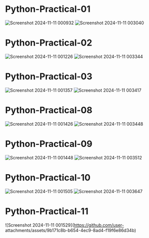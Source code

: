 # Python-Practical-01
![Screenshot 2024-11-11 000932](https://github.com/user-attachments/assets/9985ddc5-6b6e-4c3f-adc2-261acc27577f)
![Screenshot 2024-11-11 003040](https://github.com/user-attachments/assets/4e054b0c-b08f-4442-a2c5-e11e6d902f47)
# Python-Practical-02
![Screenshot 2024-11-11 001226](https://github.com/user-attachments/assets/8a6ba757-8a96-48c5-b410-d95106a12feb)
![Screenshot 2024-11-11 003344](https://github.com/user-attachments/assets/67ce6c84-8836-4ae0-9216-1760ad1af648)
# Python-Practical-03
![Screenshot 2024-11-11 001357](https://github.com/user-attachments/assets/8e93955c-33ac-4f57-9b0c-d1ba19e12fc8)
![Screenshot 2024-11-11 003417](https://github.com/user-attachments/assets/a1ba4f56-186a-4206-a592-ad9d6dca99b8)
# Python-Practical-08
![Screenshot 2024-11-11 001426](https://github.com/user-attachments/assets/e3e4677c-2482-4b28-afa0-909d2ceda5a7)
![Screenshot 2024-11-11 003448](https://github.com/user-attachments/assets/34040529-ee4f-432d-a919-d5272ff58750)
# Python-Practical-09
![Screenshot 2024-11-11 001448](https://github.com/user-attachments/assets/9d92676f-acac-4da3-80c2-95a3bee94940)
![Screenshot 2024-11-11 003512](https://github.com/user-attachments/assets/2c2dbe30-5e1a-419d-a976-3d416c23479f)
# Python-Practical-10
![Screenshot 2024-11-11 001505](https://github.com/user-attachments/assets/9914254d-334a-43ee-a97b-56fd4e44a0d7)
![Screenshot 2024-11-11 003647](https://github.com/user-attachments/assets/23baf5f8-9226-484b-a7dd-8f991c554224)
# Python-Practical-11
![Screenshot 2024-11-11 001529](https://github.com/user-
attachments/assets/9b171c8b-b654-4ec9-8ad4-f19f6e86d34b)
